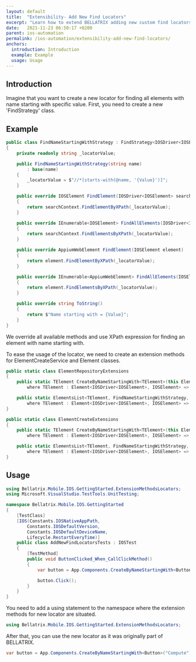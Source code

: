 ```yaml
---
layout: default
title:  "Extensibility- Add New Find Locators"
excerpt: "Learn how to extend BELLATRIX adding new custom find locators."
date:   2021-11-23 06:50:17 +0200
parent: ios-automation
permalink: /ios-automation/extensibility-add-new-find-locators/
anchors:
  introduction: Introduction
  example: Example
  usage: Usage
---
```

Introduction
------------
Imagine that you want to create a new locator for finding all elements with name starting with specific value. First, you need to create a new 'FindStrategy' class.

Example
-------
```csharp
public class FindNameStartingWithStrategy : FindStrategy<IOSDriver<IOSElement>, IOSElement>
{
    private readonly string _locatorValue;

    public FindNameStartingWithStrategy(string name)
        : base(name)
    {
        _locatorValue = $"//*[starts-with(@name, '{Value}')]";
    }

    public override IOSElement FindElement(IOSDriver<IOSElement> searchContext)
    {
        return searchContext.FindElementByXPath(_locatorValue);
    }

    public override IEnumerable<IOSElement> FindAllElements(IOSDriver<IOSElement> searchContext)
    {
        return searchContext.FindElementsByXPath(_locatorValue);
    }

    public override AppiumWebElement FindElement(IOSElement element)
    {
        return element.FindElementByXPath(_locatorValue);
    }

    public override IEnumerable<AppiumWebElement> FindAllElements(IOSElement element)
    {
        return element.FindElementsByXPath(_locatorValue);
    }

    public override string ToString()
    {
        return $"Name starting with = {Value}";
    }
}
```
We override all available methods and use XPath expression for finding an element with name starting with.

To ease the usage of the locator, we need to create an extension methods for ElementCreateService and Element classes.

```csharp
public static class ElementRepositoryExtensions
{
    public static TElement CreateByNameStartingWith<TElement>(this ElementCreateService repo, string id)
        where TElement : Element<IOSDriver<IOSElement>, IOSElement> => repo.Create<TElement, FindNameStartingWithStrategy, IOSDriver<IOSElement>, IOSElement>(new FindNameStartingWithStrategy(id));

    public static ElementsList<TElement, FindNameStartingWithStrategy, IOSDriver<IOSElement>, IOSElement> CreateAllByNameStartingWith<TElement>(this ElementCreateService repo, string id)
        where TElement : Element<IOSDriver<IOSElement>, IOSElement> => new ElementsList<TElement, FindNameStartingWithStrategy, IOSDriver<IOSElement>, IOSElement>(new FindNameStartingWithStrategy(id), null);
}
```

```csharp
public static class ElementCreateExtensions
{
    public static TElement CreateByNameStartingWith<TElement>(this Element<IOSDriver<IOSElement>, IOSElement> element, string id)
        where TElement : Element<IOSDriver<IOSElement>, IOSElement> => element.Create<TElement, FindNameStartingWithStrategy>(new FindNameStartingWithStrategy(id));

    public static ElementsList<TElement, FindNameStartingWithStrategy, IOSDriver<IOSElement>, IOSElement> CreateAllByNameStartingWith<TElement>(this Element<IOSDriver<IOSElement>, IOSElement> element, string id)
        where TElement : Element<IOSDriver<IOSElement>, IOSElement> => new ElementsList<TElement, FindNameStartingWithStrategy, IOSDriver<IOSElement>, IOSElement>(new FindNameStartingWithStrategy(id), element.WrappedElement);
}
```

Usage
------------
```csharp
using Bellatrix.Mobile.IOS.GettingStarted.ExtensionMethodsLocators;
using Microsoft.VisualStudio.TestTools.UnitTesting;

namespace Bellatrix.Mobile.IOS.GettingStarted
{
    [TestClass]
    [IOS(Constants.IOSNativeAppPath,
        Constants.IOSDefaultVersion,
        Constants.IOSDefaultDeviceName,
        Lifecycle.RestartEveryTime)]
    public class AddNewFindLocatorsTests : IOSTest
    {
        [TestMethod]
        public void ButtonClicked_When_CallClickMethod()
        {
            var button = App.Components.CreateByNameStartingWith<Button>("Compute");

            button.Click();
        }
    }
}
```
You need to add a using statement to the namespace where the extension methods for new locator are situated.

```csharp
using Bellatrix.Mobile.IOS.GettingStarted.ExtensionMethodsLocators;
```
After that, you can use the new locator as it was originally part of BELLATRIX.
```csharp
var button = App.Components.CreateByNameStartingWith<Button>("Compute");
```
